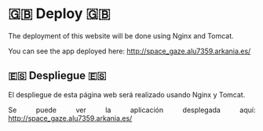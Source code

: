 <div align="justify">

# 🇬🇧 Deploy 🇬🇧

The deployment of this website will be done using Nginx and Tomcat.

You can see the app deployed here: http://space_gaze.alu7359.arkania.es/

## 🇪🇸 Despliegue 🇪🇸

El despliegue de esta página web será realizado usando Nginx y Tomcat.

Se puede ver la aplicación desplegada aquí: http://space_gaze.alu7359.arkania.es/

</div>